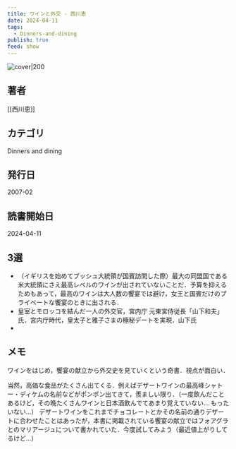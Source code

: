 ```yaml
---
title: ワインと外交 - 西川恵
date: 2024-04-11
tags:
  - Dinners-and-dining
publish: true
feed: show
---
```

![cover|200](http://books.google.com/books/content?id=xNPAPAAACAAJ&printsec=frontcover&img=1&zoom=1&source=gbs_api)
## 著者
[[西川恵]]
## カテゴリ
Dinners and dining
## 発行日
2007-02
## 読書開始日
2024-04-11

## 3選
 - （イギリスを始めてブッシュ大統領が国賓訪問した際）最大の同盟国である米大統領にさえ最高レベルのワインが出されていないことだ．予算を抑えるためもあって，最高のワインは大人数の饗宴では避け，女王と国賓だけのプライベートな饗宴のときに出される．
 - 皇室とモロッコを結んだ一人の外交官，宮内庁 元東宮侍従長「山下和夫」氏．宮内庁時代，皇太子と雅子さまの極秘デートを実現．山下氏
 - 
## メモ
ワインをはじめ，饗宴の献立から外交史を見ていくという奇書．視点が面白い．

当然，高価な食品がたくさん出てくる．例えばデザートワインの最高峰シャトー・ディケムの名前などがポンポン出てきて，羨ましい限り．（一度飲んだことあるけど，その晩たくさんワインと日本酒飲んでてあまり覚えていない… もったいない…）
デザートワインをこれまでチョコレートとかその名前の通りデザートに合わせたことはあったが，本書に掲載されている饗宴の献立ではフォアグラとのマリアージュについて書かれていた．今度試してみよう（最近値上がりしてるけど…）